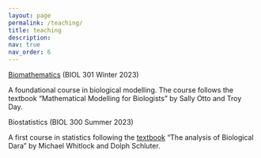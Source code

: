 ```yaml
---
layout: page
permalink: /teaching/
title: teaching
description: 
nav: true
nav_order: 6
---
```


[Biomathematics](https://www.zoology.ubc.ca/~bio301/) (BIOL 301 Winter 2023)

  A foundational course in biological modelling. The course follows the textbook “Mathematical Modelling for Biologists” by Sally Otto and Troy Day. 

Biostatistics (BIOL 300 Summer 2023)

  A first course in statistics following the [textbook](https://whitlockschluter3e.zoology.ubc.ca/index.html) “The analysis of Biological Dara” by Michael Whitlock and Dolph Schluter. 

